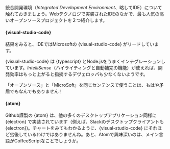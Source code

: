 統合開発環境（*Integrated Development Environment*、略してIDE）について触れておきましょう。Webテクノロジで実装されたIDEのなかで、最も人気の高いオープンソースプロジェクトを２つ紹介します。

#### {visual-studio-code}

結果をみると、IDEではMicrosoftの {visual-studio-code} がリードしています。 

{visual-studio-code} は {typescript} とNode.jsをうまくインテグレーションしています。*IntelliSense*（ハイライティングと自動補完の機能）が使えれば、開発効率はもっと上がると指摘するデヴェロッパも少なくないようです。

「オープンソース」と「MicroSoft」を同じセンテンスで使うことは、もはや矛盾でもなんでもありません！

#### {atom}

Github謹製の {atom} は、他の多くのデスクトップアプリケーション同様に {electron} で実装されています（例えば、Slackのデスクトップクライアントも {electron})。チャートをみてもわかるように、{visual-studio-code} にそれほど劣後しているわけではありませんね。あと、Atomで興味深いのは、メイン言語がCoffeeScriptなことでしょうか。
